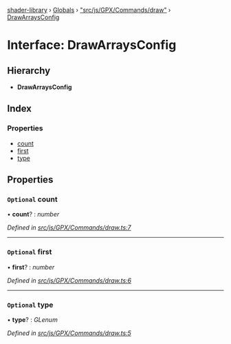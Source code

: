 [shader-library](../README.md) › [Globals](../globals.md) › ["src/js/GPX/Commands/draw"](../modules/_src_js_gpx_commands_draw_.md) › [DrawArraysConfig](_src_js_gpx_commands_draw_.drawarraysconfig.md)

# Interface: DrawArraysConfig

## Hierarchy

* **DrawArraysConfig**

## Index

### Properties

* [count](_src_js_gpx_commands_draw_.drawarraysconfig.md#optional-count)
* [first](_src_js_gpx_commands_draw_.drawarraysconfig.md#optional-first)
* [type](_src_js_gpx_commands_draw_.drawarraysconfig.md#optional-type)

## Properties

### `Optional` count

• **count**? : *number*

*Defined in [src/js/GPX/Commands/draw.ts:7](https://github.com/devjeetr/shader-lib-2/blob/ba2fd65/src/js/GPX/Commands/draw.ts#L7)*

___

### `Optional` first

• **first**? : *number*

*Defined in [src/js/GPX/Commands/draw.ts:6](https://github.com/devjeetr/shader-lib-2/blob/ba2fd65/src/js/GPX/Commands/draw.ts#L6)*

___

### `Optional` type

• **type**? : *GLenum*

*Defined in [src/js/GPX/Commands/draw.ts:5](https://github.com/devjeetr/shader-lib-2/blob/ba2fd65/src/js/GPX/Commands/draw.ts#L5)*
